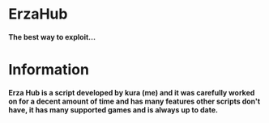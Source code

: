 # ErzaHub
#### The best way to exploit...

# Information
#### Erza Hub is a script developed by kura (me) and it was carefully worked on for a decent amount of time and has many features other scripts don't have, it has many supported games and is always up to date.

